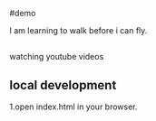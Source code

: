 #demo

I am learning to walk before i can fly.

##

watching youtube videos

## local development    

1.open index.html in your browser.